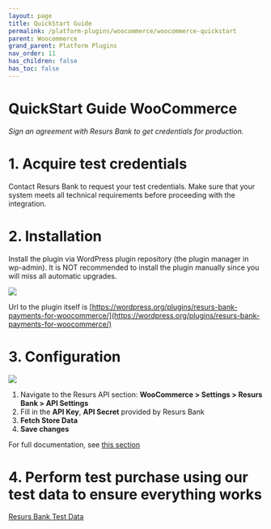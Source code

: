 ```yaml
---
layout: page
title: QuickStart Guide
permalink: /platform-plugins/woocommerce/woocommerce-quickstart
parent: Woocommerce
grand_parent: Platform Plugins
nav_order: 11
has_children: false
has_toc: false
---
```


# QuickStart Guide WooCommerce

_Sign an agreement with Resurs Bank to get credentials for production._

# 1. Acquire test credentials

Contact Resurs Bank to request your test credentials. Make sure that your system meets all technical requirements before
proceeding with the integration.

# 2. Installation

Install the plugin via WordPress plugin repository (the plugin manager
in wp-admin). It is NOT recommended to install the plugin manually since
you will miss all automatic upgrades.

![](../../../../attachments/files/rb_plugin_install.png)

Url to the plugin itself is
[https://wordpress.org/plugins/resurs-bank-payments-for-woocommerce/](https://wordpress.org/plugins/resurs-bank-payments-for-woocommerce/)

# 3. Configuration

![](../../../../attachments/files/wp_credentials.png)

1. Navigate to the Resurs API section: **WooCommerce > Settings > Resurs Bank > API Settings**
2. Fill in the **API Key**, **API Secret** provided by Resurs Bank
3. **Fetch Store Data**
4. **Save changes**

For full documentation, see [this section](resurs-merchant-api-for-woocommerce.md)

# 4. Perform test purchase using our test data to ensure everything works

[Resurs Bank Test Data](https://developers.resurs.com/testing/)
